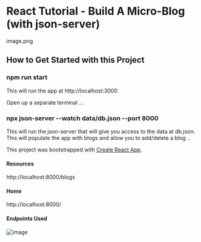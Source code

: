 # React Tutorial - Build A Micro-Blog (with json-server)

image.png

## How to Get Started with this Project

### npm run start

This will run the app at http://localhost:3000

Open up a separate terminal ...

### npx json-server --watch data/db.json --port 8000

This will run the json-server that will give you access to the data at db.json.
This will populate the app with blogs and allow you to add/delete a blog ..

This project was bootstrapped with [Create React App](https://github.com/facebook/create-react-app).

#### Resources

http://localhost:8000/blogs

#### Home

http://localhost:8000/

#### Endpoints Used

![image](https://user-images.githubusercontent.com/14994696/221088786-a7e8bd72-1c16-464e-a9ab-f0a215b83b8c.png)
